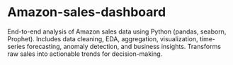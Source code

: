 # Amazon-sales-dashboard
End-to-end analysis of Amazon sales data using Python (pandas, seaborn, Prophet). Includes data cleaning, EDA, aggregation, visualization, time-series forecasting, anomaly detection, and business insights. Transforms raw sales into actionable trends for decision-making.
